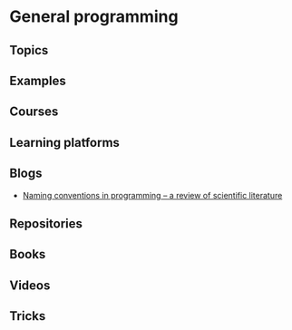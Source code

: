 # General programming

## Topics 

## Examples

## Courses

## Learning platforms

## Blogs
- [Naming conventions in programming – a review of scientific literature](https://makimo.pl/blog/scientific-perspective-on-naming-in-programming/)

## Repositories

## Books

## Videos

## Tricks
